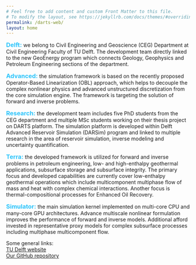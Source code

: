 ```yaml
---
# Feel free to add content and custom Front Matter to this file.
# To modify the layout, see https://jekyllrb.com/docs/themes/#overriding-theme-defaults
permalink: /darts-web/
layout: home
---
```

<html>

<head>
  <style>
    h3		{color: rgb(44,196,251);display: inline;}
  </style>
</head>

<body>
<p text-align="justify">
<h3>Delft:</h3> we belong to Civil Engineering and Geoscience (CEG) Department at Civil Engineering Faculty of TU Delft. The development team directly linked to the new GeoEnergy program which connects Geology, Geophysics and Petroleum Engineering sections of the department. </p>
<p text-align="justify">
<h3>Advanced:</h3> the simulation framework is based on the recently proposed Operator-Based Linearization (OBL) approach, which helps to decouple the complex nonlinear physics and advanced unstructured discretization from the core simulation engine. The framework is targeting the solution of forward and inverse problems.
</p>
<p text-align="justify">
<h3>Research:</h3> the development team includes five PhD students from the CEG department and multiple MSc students working on their thesis project on DARTS platform. The simulation platform is developed within Delft Advanced Reservoir Simulation (DARSim) program and linked to multiple research in the area of reservoir simulation, inverse modeling and uncertainty quantification.    
</p>
<p text-align="justify">
<h3>Terra:</h3> the developed framework is utilized for forward and inverse problems in petroleum engineering, low- and high-enthalpy geothermal applications, subsurface storage and subsurface integrity. The primary focus and developed capabilities are currently cover low-enthalpy geothermal operations which include multicomponent multiphase flow of mass and heat with complex chemical interactions. Another focus is thermal-compositional processes for Enhanced Oil Recovery.  
</p>
<p text-align="justify">
<h3>Simulator:</h3> the main simulation kernel implemented on multi-core CPU and many-core GPU architectures. Advance multiscale nonlinear formulation improves the performance of forward and inverse models. Additional afford invested in representative proxy models for complex subsurface processes including multiphase multicomponent flow.  
</p>
</body>
</html>

Some general links: <br>
[TU Delft website][TUD] <br>
[Our GitHub repository][link_to_repo] <br>

[TUD]: https://www.tudelft.nl
[link_to_repo]: https://github.darts-web.io/darts-web
